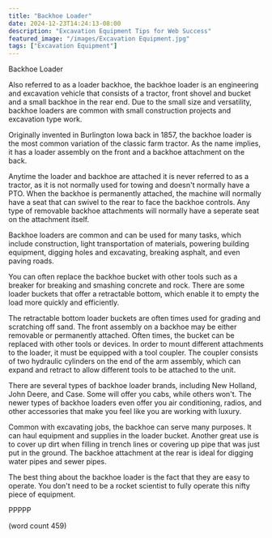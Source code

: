 ```yaml
---
title: "Backhoe Loader"
date: 2024-12-23T14:24:13-08:00
description: "Excavation Equipment Tips for Web Success"
featured_image: "/images/Excavation Equipment.jpg"
tags: ["Excavation Equipment"]
---
```


Backhoe Loader

Also referred to as a loader backhoe, the backhoe
loader is an engineering and excavation vehicle that
consists of a tractor, front shovel and bucket and
a small backhoe in the rear end.  Due to the small
size and versatility, backhoe loaders are common
with small construction projects and excavation type
work.

Originally invented in Burlington Iowa back in 1857,
the backhoe loader is the most common variation of
the classic farm tractor.  As the name implies, it
has a loader assembly on the front and a backhoe
attachment on the back.  

Anytime the loader and backhoe are attached it is 
never referred to as a tractor, as it is not normally
used for towing and doesn't normally have a PTO.
When the backhoe is permanently attached, the 
machine will normally have a seat that can swivel
to the rear to face the backhoe controls.  Any type
of removable backhoe attachments will normally have
a seperate seat on the attachment itself.

Backhoe loaders are common and can be used for many
tasks, which include construction, light transportation
of materials, powering building equipment, digging
holes and excavating, breaking asphalt, and even
paving roads.

You can often replace the backhoe bucket with 
other tools such as a breaker for breaking and
smashing concrete and rock.  There are some loader
buckets that offer a retractable bottom, which
enable it to empty the load more quickly and
efficiently. 

The retractable bottom loader buckets are often
times used for grading and scratching off sand.
The front assembly on a backhoe may be either 
removable or permanently attached.  Often times,
the bucket can be replaced with other tools or
devices.  In order to mount different attachments
to the loader, it must be equipped with a tool 
coupler.  The coupler consists of two hydraulic
cylinders on the end of the arm assembly, which
can expand and retract to allow different tools to
be attached to the unit.

There are several types of backhoe loader brands,
including New Holland, John Deere, and Case.  Some
will offer you cabs, while others won't.  The 
newer types of backhoe loaders even offer you air
conditioning, radios, and other accessories that
make you feel like you are working with luxury.

Common with excavating jobs, the backhoe can serve
many purposes.  It can haul equipment and supplies 
in the loader bucket.  Another great use is to cover
up dirt when filling in trench lines or covering
up pipe that was just put in the ground.  The
backhoe attachment at the rear is ideal for digging
water pipes and sewer pipes.

The best thing about the backhoe loader is the
fact that they are easy to operate.  You don't 
need to be a rocket scientist to fully operate this
nifty piece of equipment.

PPPPP

(word count 459)
